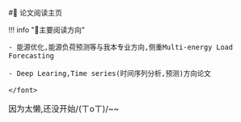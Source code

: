 #🍥 论文阅读主页

!!! info "🔭主要阅读方向"
    <font size=3>
    
    - 能源优化,能源负荷预测等与我本专业方向,侧重Multi-energy Load Forecasting
    
    - Deep Learing,Time series(时间序列分析,预测)方向论文
    
    </font>
因为太懒,还没开始/(ㄒoㄒ)/~~